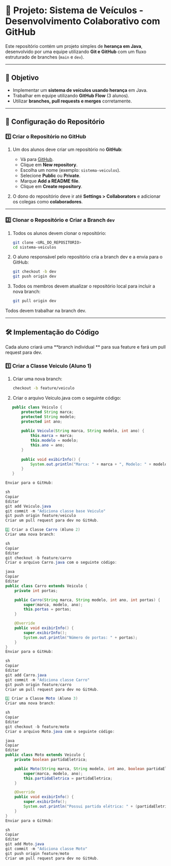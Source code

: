 # 📌 Projeto: Sistema de Veículos - Desenvolvimento Colaborativo com GitHub

Este repositório contém um projeto simples de **herança em Java**, desenvolvido por uma equipe utilizando **Git e GitHub** com um fluxo estruturado de branches (`main` e `dev`).

---

## 🚀 Objetivo
- Implementar um **sistema de veículos usando herança** em Java.
- Trabalhar em equipe utilizando **GitHub Flow** (3 alunos).
- Utilizar **branches, pull requests e merges** corretamente.

---

## 🔧 Configuração do Repositório

### 1️⃣ Criar o Repositório no GitHub
1. Um dos alunos deve criar um repositório no **GitHub**:
   - Vá para [GitHub](https://github.com).
   - Clique em **New repository**.
   - Escolha um nome (exemplo: `sistema-veiculos`).
   - Selecione **Public** ou **Private**.
   - Marque **Add a README file**.
   - Clique em **Create repository**.

2. O dono do repositório deve ir até **Settings > Collaborators** e adicionar os colegas como **colaboradores**.

---

### 2️⃣ Clonar o Repositório e Criar a Branch `dev`
1. Todos os alunos devem clonar o repositório:

   ```sh
   git clone <URL_DO_REPOSITORIO>
   cd sistema-veiculos
   
2. O aluno responsável pelo repositório cria a branch dev e a envia para o GitHub:

   ```sh
   git checkout -b dev
   git push origin dev
   
3. Todos os membros devem atualizar o repositório local para incluir a nova branch:

   ```sh
   git pull origin dev

Todos devem trabalhar na branch dev.

---

## 🛠️ Implementação do Código

Cada aluno criará uma **branch individual ** para sua feature e fará um pull request para dev.
### 1️⃣ Criar a Classe Veiculo (Aluno 1)

1. Criar uma nova branch:

   ```sh
   checkout -b feature/veiculo

2. Criar o arquivo Veiculo.java com o seguinte código:

```java
   public class Veiculo {
       protected String marca;
       protected String modelo;
       protected int ano;
   
       public Veiculo(String marca, String modelo, int ano) {
           this.marca = marca;
           this.modelo = modelo;
           this.ano = ano;
       }
   
       public void exibirInfo() {
           System.out.println("Marca: " + marca + ", Modelo: " + modelo + ", Ano: " + ano);
       }
   }

Enviar para o GitHub:

sh
Copiar
Editar
git add Veiculo.java
git commit -m "Adiciona classe base Veiculo"
git push origin feature/veiculo
Criar um pull request para dev no GitHub.

2️⃣ Criar a Classe Carro (Aluno 2)
Criar uma nova branch:

sh
Copiar
Editar
git checkout -b feature/carro
Criar o arquivo Carro.java com o seguinte código:

java
Copiar
Editar
public class Carro extends Veiculo {
    private int portas;

    public Carro(String marca, String modelo, int ano, int portas) {
        super(marca, modelo, ano);
        this.portas = portas;
    }

    @Override
    public void exibirInfo() {
        super.exibirInfo();
        System.out.println("Número de portas: " + portas);
    }
}
Enviar para o GitHub:

sh
Copiar
Editar
git add Carro.java
git commit -m "Adiciona classe Carro"
git push origin feature/carro
Criar um pull request para dev no GitHub.

3️⃣ Criar a Classe Moto (Aluno 3)
Criar uma nova branch:

sh
Copiar
Editar
git checkout -b feature/moto
Criar o arquivo Moto.java com o seguinte código:

java
Copiar
Editar
public class Moto extends Veiculo {
    private boolean partidaEletrica;

    public Moto(String marca, String modelo, int ano, boolean partidaEletrica) {
        super(marca, modelo, ano);
        this.partidaEletrica = partidaEletrica;
    }

    @Override
    public void exibirInfo() {
        super.exibirInfo();
        System.out.println("Possui partida elétrica: " + (partidaEletrica ? "Sim" : "Não"));
    }
}
Enviar para o GitHub:

sh
Copiar
Editar
git add Moto.java
git commit -m "Adiciona classe Moto"
git push origin feature/moto
Criar um pull request para dev no GitHub.

